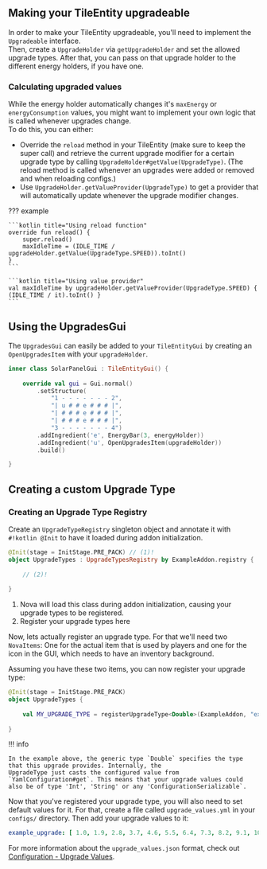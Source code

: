 ## Making your TileEntity upgradeable

In order to make your TileEntity upgradeable, you'll need to implement the `Upgradeable` interface.  
Then, create a `UpgradeHolder` via `getUpgradeHolder` and set the allowed upgrade types. After that, you can pass on that
upgrade holder to the different energy holders, if you have one.

### Calculating upgraded values

While the energy holder automatically changes it's `maxEnergy` or `energyConsumption` values, you might want to implement
your own logic that is called whenever upgrades change.  
To do this, you can either:

* Override the `reload` method in your TileEntity (make sure to keep the super call) and retrieve the current upgrade modifier
  for a certain upgrade type by calling `UpgradeHolder#getValue(UpgradeType)`. (The reload method is called whenever an
  upgrades were added or removed and when reloading configs.)
* Use `UpgradeHolder.getValueProvider(UpgradeType)` to get a provider that will automatically update whenever the upgrade modifier
  changes.

??? example

    ```kotlin title="Using reload function"
    override fun reload() {
        super.reload()
        maxIdleTime = (IDLE_TIME / upgradeHolder.getValue(UpgradeType.SPEED)).toInt()
    }
    ```

    ```kotlin title="Using value provider"
    val maxIdleTime by upgradeHolder.getValueProvider(UpgradeType.SPEED) { (IDLE_TIME / it).toInt() }
    ```

## Using the UpgradesGui

The `UpgradesGui` can easily be added to your `TileEntityGui` by creating an `OpenUpgradesItem` with your `upgradeHolder`.

```kotlin
inner class SolarPanelGui : TileEntityGui() {
    
    override val gui = Gui.normal()
        .setStructure(
            "1 - - - - - - - 2",
            "| u # # e # # # |",
            "| # # # e # # # |",
            "| # # # e # # # |",
            "3 - - - - - - - 4")
        .addIngredient('e', EnergyBar(3, energyHolder))
        .addIngredient('u', OpenUpgradesItem(upgradeHolder))
        .build()

}
```

## Creating a custom Upgrade Type

### Creating an Upgrade Type Registry

Create an `UpgradeTypeRegistry` singleton object and annotate it with `#!kotlin @Init` to have it loaded during addon initialization.

```kotlin
@Init(stage = InitStage.PRE_PACK) // (1)!
object UpgradeTypes : UpgradeTypesRegistry by ExampleAddon.registry {
    
    // (2)!
    
}
```

1. Nova will load this class during addon initialization, causing your upgrade types to be registered.
2. Register your upgrade types here

Now, lets actually register an upgrade type. For that we'll need two `NovaItems`:
One for the actual item that is used by players and one for the icon in the GUI, which needs to have an inventory background.

Assuming you have these two items, you can now register your upgrade type:

```kotlin
@Init(stage = InitStage.PRE_PACK)
object UpgradeTypes {
    
    val MY_UPGRADE_TYPE = registerUpgradeType<Double>(ExampleAddon, "example_upgrade", Items.EXAMPLE_UPGRADE, Items.GUI_EXAMPLE_UPGRADE)
    
}
```

!!! info

    In the example above, the generic type `Double` specifies the type that this upgrade provides. Internally, the
    UpgradeType just casts the configured value from `YamlConfiguration#get`. This means that your upgrade values could
    also be of type 'Int', 'String' or any 'ConfigurationSerializable`.

Now that you've registered your upgrade type, you will also need to set default values for it. For that, create a file
called `upgrade_values.yml` in your `configs/` directory. Then add your upgrade values to it:

```yaml title="upgrade_values.json"
example_upgrade: [ 1.0, 1.9, 2.8, 3.7, 4.6, 5.5, 6.4, 7.3, 8.2, 9.1, 10.0 ]
```

For more information about the `upgrade_values.json` format, check out
[Configuration - Upgrade Values](../../../admin/configuration.md#upgrade-values).